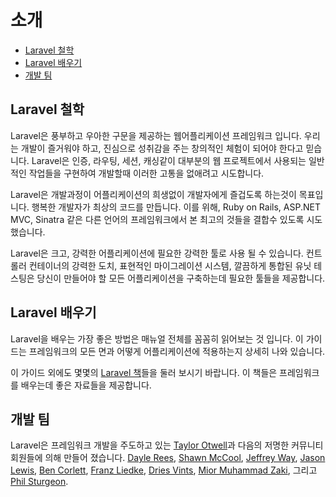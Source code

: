# 소개

- [Laravel 철학](#laravel-philosophy)
- [Laravel 배우기](#learning-laravel)
- [개발 팀](#development-team)

<a name="laravel-philosophy"></a>
## Laravel 철학

Laravel은 풍부하고 우아한 구문을 제공하는 웹어플리케이션 프레임워크 입니다. 우리는 개발이 즐거워야 하고, 진심으로 성취감을 주는 창의적인 체험이 되어야 한다고 믿습니다. Laravel은 인증, 라우팅, 세션, 캐싱같이 대부분의 웹 프로젝트에서 사용되는 일반적인 작업들을 구현하여 개발할때 이러한 고통을 없애려고 시도합니다.

Laravel은 개발과정이 어플리케이션의 희생없이 개발자에게 즐겁도록 하는것이 목표입니다. 행복한 개발자가 최상의 코드를 만듭니다. 이를 위해, Ruby on Rails, ASP.NET MVC, Sinatra 같은 다른 언어의 프레임워크에서 본 최고의 것들을 결합수 있도록 시도 했습니다.

Laravel은 크고, 강력한 어플리케이션에 필요한 강력한 툴로 사용 될 수 있습니다. 컨트롤러 컨테이너의 강력한 도치, 표현적인 마이그레이션 시스템, 깔끔하게 통합된 유닛 테스팅은 당신이 만들어야 할 모든 어플리케이션을 구축하는데 필요한 툴들을 제공합니다.

<a name="learning-laravel"></a>
## Laravel 배우기

Laravel을 배우는 가장 좋은 방법은 매뉴얼 전체를 꼼꼼히 읽어보는 것 입니다. 이 가이드는 프레임워크의 모든 면과 어떻게 어플리케이션에 적용하는지 상세히 나와 있습니다.

이 가이드 외에도 몇몇의 [Laravel 책](http://wiki.laravel.io/Books)들을 둘러 보시기 바랍니다. 이 책들은 프레임워크를 배우는데 좋은 자료들을 제공합니다.

<a name="development-team"></a>
## 개발 팀

Laravel은 프레임워크 개발을 주도하고 있는 [Taylor Otwell](https://github.com/taylorotwell)과 다음의 저명한 커뮤니티 회원들에 의해 만들어 졌습니다. [Dayle Rees](https://github.com/daylerees), [Shawn McCool](https://github.com/ShawnMcCool), [Jeffrey Way](https://github.com/JeffreyWay), [Jason Lewis](https://github.com/jasonlewis), [Ben Corlett](https://github.com/bencorlett), [Franz Liedke](https://github.com/franzliedke), [Dries Vints](https://github.com/driesvints), [Mior Muhammad Zaki](https://github.com/crynobone), 그리고 [Phil Sturgeon](https://github.com/philsturgeon).